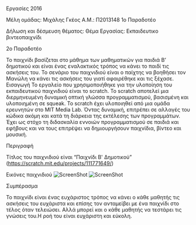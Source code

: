 ﻿Eργασίες 2016

Μέλη ομάδας: Μιχάλης Γκέος  Α.Μ.: Π2013148
1o Παραδοτέο

Δήλωση και δέσμευση θέματος: Θέμα Εργασίας: Εκπαιδευτικο βιντεοπαιχνίδι

2ο Παραδοτέο

Το παιχνίδι βασίζεται στο μάθημα των μαθηματικών για παιδιά Β’ δημοτικού και είναι ένας εναλακτικός τρόπος να κάνει το παιδί τις ασκήσεις του. Το σενάριο του παιχνιδιού είναι ο παίχτης να βοηθήσει τον Μανώλη να κάνει τις ασκήσεις του γιατί αφαιρέθηκε και τις ξέχασε.
Εισαγωγή
Το εργαλείο που χρησιμοποιήθηκε για την υλοποίηση του εκπαιδευτικού παιχνιδιού είναι το scratch. Το scratch αποτελεί μια διερμηνευμένη δυναμική οπτική γλώσσα προγραμματισμού, βασισμένη και υλοποιημένη σε squeak. Το scratch έχει υλοποιηθεί από μια ομάδα ερευνητών στο MIT Media Lab. Όντας δυναμική, επιτρέπει σε αλλαγές του κώδικα ακόμη και κατά τη διάρκεια της εκτέλεσης των προγραμμάτων. Έχει ως στόχο τη διδασκαλία εννοιών προγραμματισμού σε παιδιά και εφήβους και να τους επιτρέψει να δημιουργήσουν παιχνίδια, βίντεο και μουσική. 

Περιγραφή

Τίτλος του παιχνιδιού είναι “Παιχνίδι Β' Δημοτικού” 
(https://scratch.mit.edu/projects/111771649/)


Εικόνες παιχνιδιού
![ScreenShot](https://github.com/courses-ionio/sw/blob/master/projects_2016/%CE%A02013148/ss1.png)
![ScreenShot](https://github.com/courses-ionio/sw/blob/master/projects_2016/%CE%A02013148/ss2.png)

Συμπέρασμα

Το παιχνίδι είναι ένας ευχάριστος τρόπος να κάνει ο κάθε μαθητής τις ασκήσεις του ευχάριστα και επίσης τον ανταμείβει με ένα παιχνίδι στο τέλος όταν τελειώσει. Αλλά μπορεί και ο κάθε μαθητής να τεστάρει τις γνώσεις του.Η ροή του είναι ευχάριστη και εύκολη.
